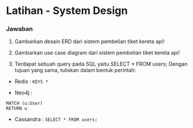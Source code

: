 # Latihan - System Design

### Jawaban

1. Gambarkan desain ERD dari sistem pembelian tiket kereta api!
   ![]()

2. Gambarkan use case diagram dari sistem pembelian tiket kereta api!
   ![]()

3. Terdapat sebuah query pada SQL yaitu SELECT \* FROM users; Dengan tujuan yang sama, tuliskan dalam bentuk perintah:

- Redis : `KEYS *`

- Neo4j :

```
MATCH (u:User)
RETURN u
```

- Cassandra : `SELECT * FROM users;`
